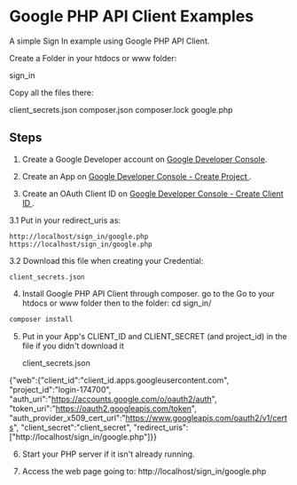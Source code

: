 # Google PHP API Client Examples
A simple Sign In example using Google PHP API Client.


Create a Folder in your htdocs or www folder:

sign_in


Copy all the files there:

client_secrets.json
composer.json
composer.lock
google.php



## Steps

1. Create a Google Developer account on [Google Developer Console](https://console.developers.google.com).

2. Create an App on [Google Developer Console - Create Project ](https://console.developers.google.com/projectcreate).

3. Create an OAuth Client ID on [Google Developer Console - Create Client ID ](https://console.developers.google.com/apis/credentials/oauthclient).

3.1 Put in your redirect_uris as:

    http://localhost/sign_in/google.php
    https://localhost/sign_in/google.php


3.2 Download this file when creating your Credential:

    client_secrets.json


4. Install Google PHP API Client through composer.
go to the Go to your htdocs or www folder then to the folder:
cd sign_in/

```cmd
composer install
```

5. Put in your App's CLIENT_ID and CLIENT_SECRET (and project_id) in the file if you didn't download it

    client_secrets.json


{"web":{"client_id":"client_id.apps.googleusercontent.com",
    "project_id":"login-174700",
    "auth_uri":"https://accounts.google.com/o/oauth2/auth",
    "token_uri":"https://oauth2.googleapis.com/token",
    "auth_provider_x509_cert_url":"https://www.googleapis.com/oauth2/v1/certs",
    "client_secret":"client_secret",
    "redirect_uris":["http://localhost/sign_in/google.php"]}}


6. Start your PHP server if it isn't already running.


7. Access the web page going to:
http://localhost/sign_in/google.php